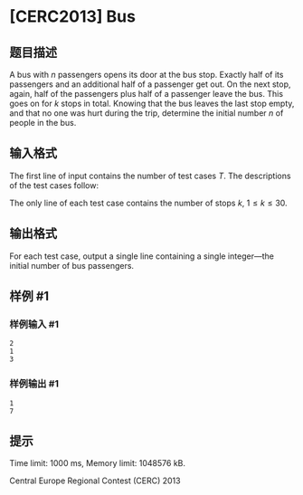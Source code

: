 # [CERC2013] Bus

## 题目描述

A bus with $n$ passengers opens its door at the bus stop. Exactly half of its passengers and an additional half of a passenger get out. On the next stop, again, half of the passengers plus half of a passenger leave the bus. This goes on for $k$ stops in total. Knowing that the bus leaves the last stop empty, and that no one was hurt during the trip, determine the initial number $n$ of people in the bus.

## 输入格式

The first line of input contains the number of test cases $T$. The descriptions of the test cases follow:

The only line of each test case contains the number of stops $k$, $1 \leq k \leq 30$.

## 输出格式

For each test case, output a single line containing a single integer—the initial number of bus passengers.

## 样例 #1

### 样例输入 #1
```
2
1
3
```

### 样例输出 #1

```
1
7
```

## 提示

Time limit: 1000 ms, Memory limit: 1048576 kB. 

 Central Europe Regional Contest (CERC) 2013
